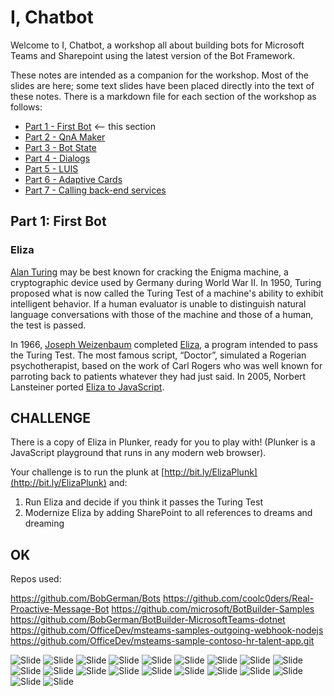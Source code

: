 # I, Chatbot

Welcome to I, Chatbot, a workshop all about building bots for Microsoft Teams and Sharepoint using the latest version of the Bot Framework.

These notes are intended as a companion for the workshop. Most of the slides are here; some text slides have been placed directly into the text of these notes. There is a markdown file for each section of the workshop as follows:

* [Part 1 - First Bot](01-FirstBot.md) <-- this section
* [Part 2 - QnA Maker](02-QnAMaker.md)
* [Part 3 - Bot State](03-State.md)
* [Part 4 - Dialogs](04-Dialogs.md)
* [Part 5 - LUIS](05-LUIS.md)
* [Part 6 - Adaptive Cards](06-AdaptiveCards.md)
* [Part 7 - Calling back-end services](07-CallingServices.md)

## Part 1: First Bot


### Eliza

[Alan Turing](https://en.wikipedia.org/wiki/Alan_Turing) may be best known for cracking the Enigma machine, a cryptographic device used by Germany during World War II. In 1950, Turing proposed what is now called the Turing Test of a machine's ability to exhibit intelligent behavior. If a human evaluator is unable to distinguish natural language conversations with those of the machine and those of a human, the test is passed.

In 1966, [Joseph Weizenbaum](https://en.wikipedia.org/wiki/Joseph_Weizenbaum) completed [Eliza](https://en.wikipedia.org/wiki/ELIZA), a program intended to pass the Turing Test. The most famous script, “Doctor”, simulated a Rogerian psychotherapist, based on the work of Carl Rogers who was well known for parroting back to patients whatever they had just said. In 2005, Norbert Lansteiner ported [Eliza to JavaScript](https://www.masswerk.at/elizabot/).

CHALLENGE
---------

There is a copy of Eliza in Plunker, ready for you to play with! (Plunker is a JavaScript playground that runs in any modern web browser).


Your challenge is to run the plunk at [http://bit.ly/ElizaPlunk](http://bit.ly/ElizaPlunk) and:

1. Run Eliza and decide if you think it passes the Turing Test
2. Modernize Eliza by adding SharePoint to all references to dreams and dreaming


## OK

Repos used:

https://github.com/BobGerman/Bots
https://github.com/coolc0ders/Real-Proactive-Message-Bot
https://github.com/microsoft/BotBuilder-Samples
https://github.com/BobGerman/BotBuilder-MicrosoftTeams-dotnet
https://github.com/OfficeDev/msteams-samples-outgoing-webhook-nodejs
https://github.com/OfficeDev/msteams-sample-contoso-hr-talent-app.git




![Slide](./Slides/Slide1.PNG)
![Slide](./Slides/Slide2.PNG)
![Slide](./Slides/Slide3.PNG)
![Slide](./Slides/Slide4.PNG)
![Slide](./Slides/Slide5.PNG)
![Slide](./Slides/Slide6.PNG)
![Slide](./Slides/Slide7.PNG)
![Slide](./Slides/Slide8.PNG)
![Slide](./Slides/Slide9.PNG)
![Slide](./Slides/Slide10.PNG)
![Slide](./Slides/Slide11.PNG)
![Slide](./Slides/Slide12.PNG)
![Slide](./Slides/Slide13.PNG)
![Slide](./Slides/Slide14.PNG)
![Slide](./Slides/Slide15.PNG)
![Slide](./Slides/Slide16.PNG)
![Slide](./Slides/Slide17.PNG)
![Slide](./Slides/Slide18.PNG)
![Slide](./Slides/Slide19.PNG)
![Slide](./Slides/Slide20.PNG)
